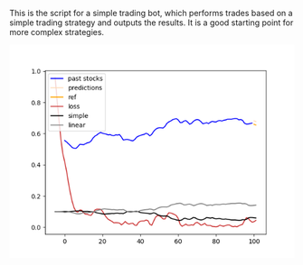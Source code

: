 This is the script for a simple trading bot, which performs trades based on a simple trading strategy 
and outputs the results. It is a good starting point for more complex strategies.

![Finance screenshot](https://github.com/Paul44444/Trader/blob/main/finance_im_1.png "")
